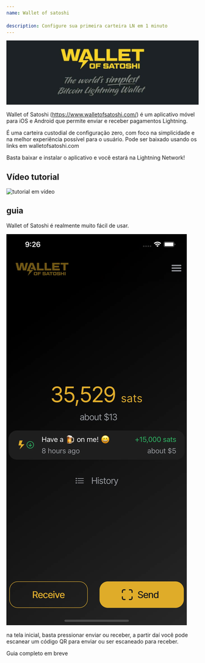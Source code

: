 ```yaml
---
name: Wallet of satoshi

description: Configure sua primeira carteira LN em 1 minuto
---
```


![capa](assets/cover.jpeg)

Wallet of Satoshi (https://www.walletofsatoshi.com/) é um aplicativo móvel para iOS e Android que permite enviar e receber pagamentos Lightning.

É uma carteira custodial de configuração zero, com foco na simplicidade e na melhor experiência possível para o usuário. Pode ser baixado usando os links em walletofsatoshi.com

Basta baixar e instalar o aplicativo e você estará na Lightning Network!

## Vídeo tutorial

![tutorial em vídeo](https://youtu.be/Es4InK3lq5c)

## guia

Wallet of Satoshi é realmente muito fácil de usar.

![capa](assets/1.webp)

na tela inicial, basta pressionar enviar ou receber, a partir daí você pode escanear um código QR para enviar ou ser escaneado para receber.

Guia completo em breve
